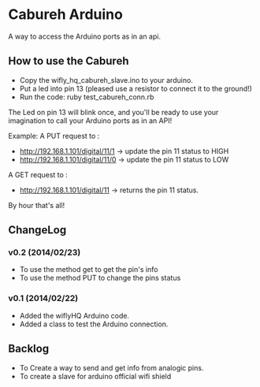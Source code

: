 # Cabureh Arduino
A way to access the Arduino ports as in an api.

## How to use the Cabureh
 * Copy the wifly_hq_cabureh_slave.ino to your arduino.
 * Put a led into pin 13 (pleased use a resistor to connect it to the ground!)
 * Run the code:
  ruby test_cabureh_conn.rb

The Led on pin 13 will blink once, and you'll be ready to use your imagination to call your Arduino ports as in an API!

Example:
  A PUT request to : 

  * http://192.168.1.101/digital/11/1 -> update the pin 11 status to HIGH
  * http://192.168.1.101/digital/11/0 -> update the pin 11 status to LOW

  A GET request to : 

  * http://192.168.1.101/digital/11 -> returns the pin 11 status. 

By hour that's all! 

## ChangeLog

###  v0.2 (2014/02/23)
 * To use the method get to get the pin's info
 * To use the method PUT to change the pins status

###  v0.1 (2014/02/22)
 * Added the wiflyHQ Arduino code.
 * Added a class to test the Arduino connection.
 
## Backlog
 * To Create a way to send and get info from analogic pins.
 * To create a slave for arduino official  wifi shield 
 
